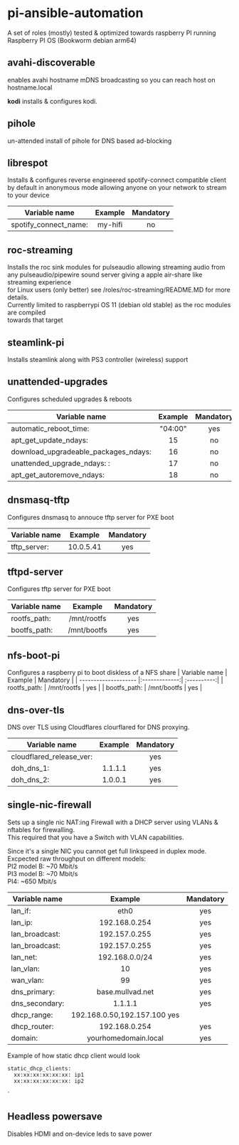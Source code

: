 # pi-ansible-automation
A set of roles (mostly) tested &amp; optimized towards raspberry PI running Raspberry PI OS (Bookworm debian arm64)  

## avahi-discoverable
enables avahi hostname mDNS broadcasting so you can reach host on hostname.local  


**kodi**
installs & configures kodi. 

## pihole
un-attended install of pihole for DNS based ad-blocking 
 
## librespot
Installs & configures reverse engineered spotify-connect compatible client
by default in anonymous mode allowing anyone on your network to stream to your device
  

| Variable name        | Example       | Mandatory  |
| -------------------- |:-------------:| :----------:|
| spotify_connect_name:| my-hifi       | no |


## roc-streaming
Installs the roc sink modules for pulseaudio allowing streaming audio from
any pulseaudio/pipewire sound server giving a apple air-share like streaming experience  
for Linux users (only better) see /roles/roc-streaming/README.MD for more details.  
Currently limited to raspberrypi OS 11 (debian old stable) as the roc modules are compiled  
towards that target  
 
## steamlink-pi
Installs steamlink along with PS3 controller (wireless) support  
 
## unattended-upgrades
Configures scheduled upgrades & reboots  
 
| Variable name        | Example       | Mandatory   |
| -------------------- |:-------------:| :----------:|
| automatic_reboot_time:| "04:00"      | yes         |
| apt_get_update_ndays:| 15            | no          |
| download_upgradeable_packages_ndays:| 16 | no      |
| unattended_upgrade_ndays:  :| 17     | no          |
| apt_get_autoremove_ndays: | 18       | no          |


## dnsmasq-tftp
Configures dnsmasq to annouce tftp server for PXE boot  
 
| Variable name        | Example       | Mandatory   |
| -------------------- |:-------------:| :----------:|
| tftp_server:         | 10.0.5.41     | yes         |


## tftpd-server
Configures tftp server for PXE boot

| Variable name        | Example       | Mandatory   |
| -------------------- |:-------------:| :----------:|
| rootfs_path:        | /mnt/rootfs     | yes        |
| bootfs_path:        | /mnt/bootfs     | yes        |


## nfs-boot-pi
Configures a raspberry pi to boot diskless of a NFS share
| Variable name        | Example       | Mandatory   |
| -------------------- |:-------------:| :----------:|
| rootfs_path:        | /mnt/rootfs     | yes        |
| bootfs_path:        | /mnt/bootfs     | yes        |

## dns-over-tls
DNS over TLS using Cloudflares clourflared for DNS proxying.

| Variable name            | Example       | Mandatory   |
| ------------------------ |:-------------:| :----------:|
| cloudflared_release_ver: |               | yes         |
| doh_dns_1:               | 1.1.1.1       | yes         |
| doh_dns_2:               | 1.0.0.1       | yes         |

## single-nic-firewall
Sets up a single nic NAT:ing Firewall with a DHCP server using VLANs & nftables for firewalling.   
This required that you have a Switch with VLAN capabilities.  

Since it's a single NIC you cannot get full linkspeed in duplex mode.
Excpected raw throughput on different models:   
PI2 model B: ~70 Mbit/s  
PI3 model B: ~70 Mbit/s  
PI4: ~650 Mbit/s 
  
| Variable name            | Example       | Mandatory   |
| ------------------------ |:-------------:| :----------:|
| lan_if:                  | eth0          | yes         |
| lan_ip:                  | 192.168.0.254 | yes         |
| lan_broadcast:           | 192.157.0.255 | yes         |
| lan_broadcast:           | 192.157.0.255 | yes         |
| lan_net:                 | 192.168.0.0/24| yes         |
| lan_vlan:                | 10            | yes         |
| wan_vlan:                | 99            | yes         |
| dns_primary:             | base.mullvad.net | yes      |
| dns_secondary:           | 1.1.1.1       | yes         |
| dhcp_range:              |   192.168.0.50,192.157.100 yes |
| dhcp_router:             | 192.168.0.254 | yes         |
| domain:                  | yourhomedomain.local| yes   |

 Example of how static dhcp client would look 
```
static_dhcp_clients:  
  xx:xx:xx:xx:xx:xx: ip1  
  xx:xx:xx:xx:xx:xx: ip2 
```
`

## Headless powersave
Disables HDMI and on-device leds to save power
